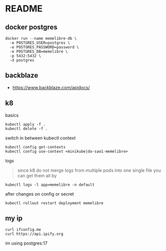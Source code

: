 # README

## docker postgres

```
docker run --name memelibre-db \
  -e POSTGRES_USER=postgres \
  -e POSTGRES_PASSWORD=password \
  -e POSTGRES_DB=memelibre \
  -p 5432:5432 \
  -d postgres
```

## backblaze

- https://www.backblaze.com/apidocs/

## k8

basics
```
kubectl apply -f .
kubectl delete -f .
```

switch in between kubectl context
```
kubectl config get-contexts
kubectl config use-context <minikube|do-sao1-memelibre>
```

logs
> since k8 do not merge logs from multiple pods into one single file you can get them all by
```
kubectl logs -l app=memelibre -n default
```

after changes on config or secret

```
kubectl rollout restart deployment memelibre

```

## my ip
```
curl ifconfig.me
curl https://api.ipify.org
```


im using postgres:17
